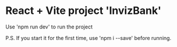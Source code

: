 # React + Vite project 'InvizBank'

Use 'npm run dev' to run the project

P.S. If you start it for the first time, use 'npm i --save' before running.
